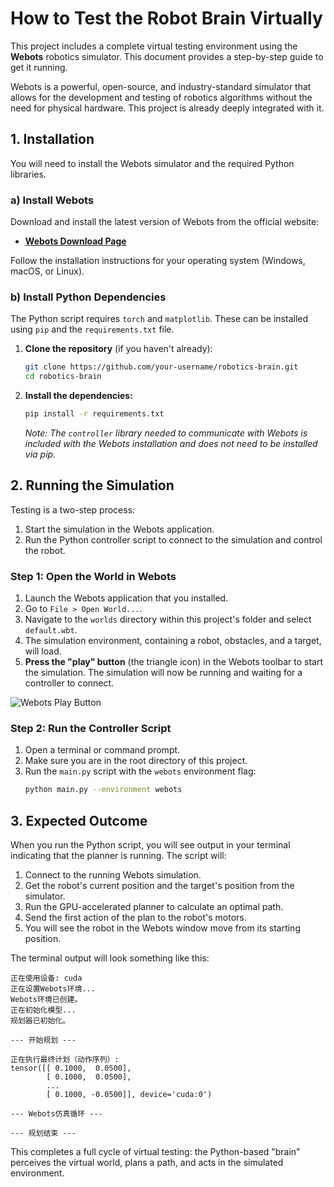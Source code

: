 # How to Test the Robot Brain Virtually

This project includes a complete virtual testing environment using the **Webots** robotics simulator. This document provides a step-by-step guide to get it running.

Webots is a powerful, open-source, and industry-standard simulator that allows for the development and testing of robotics algorithms without the need for physical hardware. This project is already deeply integrated with it.

## 1. Installation

You will need to install the Webots simulator and the required Python libraries.

### a) Install Webots

Download and install the latest version of Webots from the official website:

- **[Webots Download Page](https://cyberbotics.com/#download)**

Follow the installation instructions for your operating system (Windows, macOS, or Linux).

### b) Install Python Dependencies

The Python script requires `torch` and `matplotlib`. These can be installed using `pip` and the `requirements.txt` file.

1.  **Clone the repository** (if you haven't already):
    ```bash
    git clone https://github.com/your-username/robotics-brain.git
    cd robotics-brain
    ```

2.  **Install the dependencies:**
    ```bash
    pip install -r requirements.txt
    ```
    *Note: The `controller` library needed to communicate with Webots is included with the Webots installation and does not need to be installed via pip.*

## 2. Running the Simulation

Testing is a two-step process:
1.  Start the simulation in the Webots application.
2.  Run the Python controller script to connect to the simulation and control the robot.

### Step 1: Open the World in Webots

1.  Launch the Webots application that you installed.
2.  Go to `File > Open World...`.
3.  Navigate to the `worlds` directory within this project's folder and select `default.wbt`.
4.  The simulation environment, containing a robot, obstacles, and a target, will load.
5.  **Press the "play" button** (the triangle icon) in the Webots toolbar to start the simulation. The simulation will now be running and waiting for a controller to connect.

![Webots Play Button](https://www.cyberbotics.com/doc/images/webots/play_buttons.png)

### Step 2: Run the Controller Script

1.  Open a terminal or command prompt.
2.  Make sure you are in the root directory of this project.
3.  Run the `main.py` script with the `webots` environment flag:
    ```bash
    python main.py --environment webots
    ```

## 3. Expected Outcome

When you run the Python script, you will see output in your terminal indicating that the planner is running. The script will:
1.  Connect to the running Webots simulation.
2.  Get the robot's current position and the target's position from the simulator.
3.  Run the GPU-accelerated planner to calculate an optimal path.
4.  Send the first action of the plan to the robot's motors.
5.  You will see the robot in the Webots window move from its starting position.

The terminal output will look something like this:
```
正在使用设备: cuda
正在设置Webots环境...
Webots环境已创建。
正在初始化模型...
规划器已初始化。

--- 开始规划 ---

正在执行最终计划（动作序列）:
tensor([[ 0.1000,  0.0500],
        [ 0.1000,  0.0500],
        ...
        [ 0.1000, -0.0500]], device='cuda:0')

--- Webots仿真循环 ---

--- 规划结束 ---
```

This completes a full cycle of virtual testing: the Python-based "brain" perceives the virtual world, plans a path, and acts in the simulated environment.
